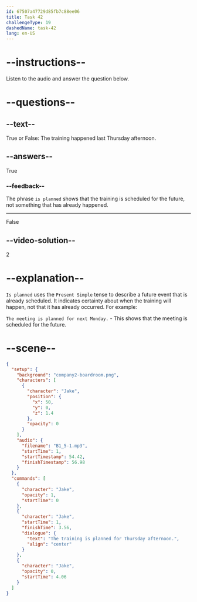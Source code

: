 ```yaml
---
id: 67507a47729d85fb7c88ee06
title: Task 42
challengeType: 19
dashedName: task-42
lang: en-US
---
```

<!-- (Audio) Jake: The training is planned for Thursday afternoon. -->

# --instructions--

Listen to the audio and answer the question below.

# --questions--

## --text--

True or False: The training happened last Thursday afternoon.

## --answers--

True

### --feedback--

The phrase `is planned` shows that the training is scheduled for the future, not something that has already happened.

---

False

## --video-solution--

2

# --explanation--

`Is planned` uses the `Present Simple` tense to describe a future event that is already scheduled. It indicates certainty about when the training will happen, not that it has already occurred. For example:

`The meeting is planned for next Monday.` - This shows that the meeting is scheduled for the future.

# --scene--

```json
{
  "setup": {
    "background": "company2-boardroom.png",
    "characters": [
      {
        "character": "Jake",
        "position": {
          "x": 50,
          "y": 0,
          "z": 1.4
        },
        "opacity": 0
      }
    ],
    "audio": {
      "filename": "B1_5-1.mp3",
      "startTime": 1,
      "startTimestamp": 54.42,
      "finishTimestamp": 56.98
    }
  },
  "commands": [
    {
      "character": "Jake",
      "opacity": 1,
      "startTime": 0
    },
    {
      "character": "Jake",
      "startTime": 1,
      "finishTime": 3.56,
      "dialogue": {
        "text": "The training is planned for Thursday afternoon.",
        "align": "center"
      }
    },
    {
      "character": "Jake",
      "opacity": 0,
      "startTime": 4.06
    }
  ]
}
```
